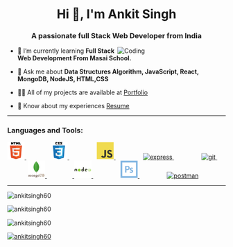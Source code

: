 <h1 align="center">Hi 👋, I'm Ankit Singh</h1>

<h3 align="center">A passionate full Stack Web Developer from India</h3>

<img align="right" alt="Coding" width="250" height="" src="https://c.tenor.com/_DOBjnGspYAAAAAC/code-coding.gif"/>

<!-- <p align="right"> <img src="https://komarev.com/ghpvc/?username=ankitsingh60&label=Profile%20views&color=0e75b6&style=flat" alt="ankitsingh60" /> </p> -->



<!-- <p align="left"> <a href="https://twitter.com/rutheremrsingh" target="blank"><img src="https://img.shields.io/twitter/follow/rutheremrsingh?logo=twitter&style=for-the-badge" alt="rutheremrsingh" /></a> </p> -->




- 🌱 I’m currently learning **Full Stack Web Development From Masai School.**

- 💬 Ask me about **Data Structures Algorithm, JavaScript, React, MongoDB, NodeJS, HTML,CSS**

- 👨‍💻 All of my projects are available at [Portfolio](www.google.com)

- 📄 Know about my experiences [Resume](https://drive.google.com/file/d/1_Ei7MEoqEJCEr268vxkAOtzo-GrmN-zD/view?usp=sharing)

<!-- <h3 align="right">Connect with me:</h3>
<p align="right">
<a href="https://twitter.com/rutheremrsingh" target="blank"><img align="center" src="https://raw.githubusercontent.com/rahuldkjain/github-profile-readme-generator/master/src/images/icons/Social/twitter.svg" alt="rutheremrsingh" height="30" width="40" /></a>
<a href="https://linkedin.com/in/ankit-singh-50b757221/" target="blank"><img align="center" src="https://raw.githubusercontent.com/rahuldkjain/github-profile-readme-generator/master/src/images/icons/Social/linked-in-alt.svg" alt="ankit-singh-50b757221/" height="30" width="40" /></a>
<a href="https://instagram.com/areyoutheremrsingh" target="blank"><img align="center" src="https://raw.githubusercontent.com/rahuldkjain/github-profile-readme-generator/master/src/images/icons/Social/instagram.svg" alt="areyoutheremrsingh" height="30" width="40" /></a>
</p> -->
<hr>

<h3 align="left">Languages and Tools:</h3>
<!-- <br> -->

<p align="left"> <a href="https://www.w3.org/html/" target="_blank" rel="noreferrer"> <img src="https://raw.githubusercontent.com/devicons/devicon/master/icons/html5/html5-original-wordmark.svg" alt="html5" width="40" height="40"/> </a>  &nbsp &nbsp &nbsp &nbsp  &nbsp &nbsp &nbsp <a href="https://www.w3schools.com/css/" target="_blank" rel="noreferrer"> <img src="https://raw.githubusercontent.com/devicons/devicon/master/icons/css3/css3-original-wordmark.svg" alt="css3" width="40" height="40"/> </a>&nbsp &nbsp &nbsp &nbsp &nbsp  &nbsp &nbsp &nbsp  <a href="https://developer.mozilla.org/en-US/docs/Web/JavaScript" target="_blank" rel="noreferrer"> <img src="https://raw.githubusercontent.com/devicons/devicon/master/icons/javascript/javascript-original.svg" alt="javascript" width="40" height="40"/> </a> &nbsp &nbsp &nbsp &nbsp &nbsp  &nbsp &nbsp &nbsp <a href="https://expressjs.com" target="_blank" rel="noreferrer"> <img src="https://www.chrisjmendez.com/content/images/2018/12/ExpressJS.jpg" alt="express" width="40" height="40"/> </a> &nbsp &nbsp &nbsp &nbsp &nbsp  &nbsp &nbsp &nbsp <a href="https://git-scm.com/" target="_blank" rel="noreferrer"> <img src="https://www.vectorlogo.zone/logos/git-scm/git-scm-icon.svg" alt="git" width="40" height="40"/> </a> &nbsp &nbsp &nbsp &nbsp &nbsp  &nbsp &nbsp &nbsp <a href="https://www.mongodb.com/" target="_blank" rel="noreferrer"> <img src="https://raw.githubusercontent.com/devicons/devicon/master/icons/mongodb/mongodb-original-wordmark.svg" alt="mongodb" width="40" height="40"/> </a> &nbsp &nbsp &nbsp &nbsp &nbsp  &nbsp &nbsp &nbsp<a href="https://nodejs.org" target="_blank" rel="noreferrer"> <img src="https://raw.githubusercontent.com/devicons/devicon/master/icons/nodejs/nodejs-original-wordmark.svg" alt="nodejs" width="40" height="40"/> </a> &nbsp &nbsp &nbsp &nbsp &nbsp  &nbsp &nbsp &nbsp <a href="https://www.photoshop.com/en" target="_blank" rel="noreferrer"> <img src="https://raw.githubusercontent.com/devicons/devicon/master/icons/photoshop/photoshop-line.svg" alt="photoshop" width="40" height="40"/> </a> &nbsp &nbsp &nbsp &nbsp &nbsp  &nbsp &nbsp &nbsp <a href="https://postman.com" target="_blank" rel="noreferrer"> <img src="https://www.vectorlogo.zone/logos/getpostman/getpostman-icon.svg" alt="postman" width="40" height="40"/> </a> </p>
<hr>

<p><img width="50%"  src="https://github-readme-stats.vercel.app/api?username=AnkitSingh60&show_icons=true&theme=radical" alt="ankitsingh60" /></p>

<p><img width="50%" src="https://github-readme-stats.vercel.app/api/top-langs?username=ankitsingh60&show_icons=true&theme=radical&locale=en&layout=compact" alt="ankitsingh60" /></p>


<p><img align="center" src="https://github-readme-streak-stats.herokuapp.com/?user=ankitsingh60&theme=radical" alt="ankitsingh60" /></p>

<p align="left"> <a href="https://github.com/ryo-ma/github-profile-trophy"><img src="https://github-profile-trophy.vercel.app/?username=ankitsingh60&theme=radical" alt="ankitsingh60" /></a> </p>
